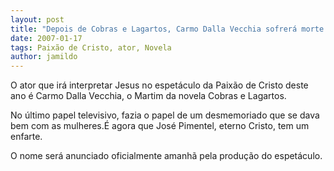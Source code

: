 ```yaml
---
layout: post
title: "Depois de Cobras e Lagartos, Carmo Dalla Vecchia sofrerá morte na cruz, em Nova Jerusalém"
date: 2007-01-17
tags: Paixão de Cristo, ator, Novela
author: jamildo
---
```

O ator que ir&aacute; interpretar Jesus no espet&aacute;culo da Paix&atilde;o de Cristo deste ano &eacute; Carmo Dalla Vecchia, o Martim da novela Cobras e Lagartos.

No &uacute;ltimo papel televisivo, fazia o papel de um desmemoriado que se dava bem com as mulheres.&Eacute; agora que Jos&eacute; Pimentel, eterno Cristo, tem um enfarte.

O nome ser&aacute; anunciado oficialmente amanh&atilde; pela produ&ccedil;&atilde;o do espet&aacute;culo.